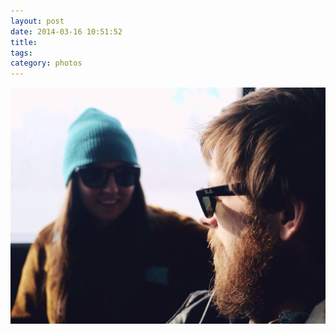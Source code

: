 ```yaml
---
layout: post
date: 2014-03-16 10:51:52
title: 
tags:
category: photos
---
```


![title](/assets/photoblog/lucas-and-kate.jpg)